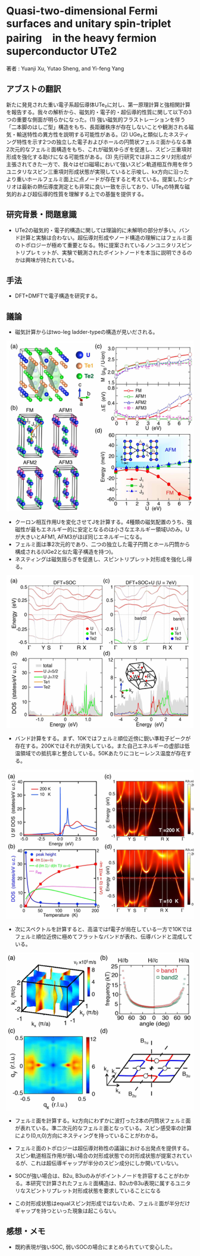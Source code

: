 # Quasi-two-dimensional Fermi surfaces and unitary spin-triplet pairing　in the heavy fermion superconductor UTe2

著者 : Yuanji Xu, Yutao Sheng, and Yi-feng Yang

## アブストの翻訳
新たに発見された重い電子系超伝導体UTe₂に対し、第一原理計算と強相関計算を報告する。我々の解析から、磁気的・電子的・超伝導的性質に関して以下の3つの重要な側面が明らかになった。(1) 強い磁気的フラストレーションを伴う「二本脚のはしご型」構造をもち、長距離秩序が存在しないことや観測される磁気・輸送特性の異方性を説明する可能性がある。(2) UGe₂と類似したネスティング特性を示す2つの独立した電子およびホールの円筒状フェルミ面からなる準2次元的なフェルミ面構造をもち、これが磁気ゆらぎを促進し、スピン三重項対形成を強化する助けになる可能性がある。(3) 先行研究では非ユニタリ対形成が主張されてきた一方で、我々はゼロ磁場において強いスピン軌道相互作用を伴うユニタリなスピン三重項対形成状態が実現していると示唆し、kx方向に沿ったより重いホールフェルミ面上に点ノードが存在すると考えている。提案したシナリオは最新の熱伝導度測定とも非常に良い一致を示しており、UTe₂の特異な磁気的および超伝導的性質を理解する上での基盤を提供する。

## 研究背景・問題意識
- UTe2の磁気的・電子的構造に関しては理論的に未解明の部分が多い。バンド計算と実験は合わない。超伝導対形成やノード構造の理解にはフェルミ面のトポロジーが極めて重要となる。特に提案されているノンユニタリスピントリプレｔットが、実験で観測されたポイントノードを本当に説明できるのかは興味が持たれている。

## 手法
- DFT+DMFTで電子構造を研究する。

## 議論
- 磁気計算からはtwo-leg ladder-typeの構造が見いだされる。

![alt text](image.png)

- クーロン相互作用Uを変化させてJを計算する。4種類の磁気配置のうち、強磁性が最もエネルギー的に安定となるのは小さなエネルギー領域Uのみ。Uが大きいとAFM1, AFM3がほぼ同じエネルギーになる。 
- フェルミ面は準2次元的であり、二つの独立した電子円筒とホール円筒から構成される(UGe2と似た電子構造を持つ)。
- ネスティングは磁気揺らぎを促進し、スピントリプレット対形成を強化し得る。

![alt text](image-1.png)

- バンド計算をする。まず、10Kではフェルミ順位近傍に鋭い準粒子ピークが存在する。200Kではそれが消失している。また自己エネルギーの虚部は低温領域での抵抗率と整合している。50Kあたりにコヒーレンス温度が存在する。

![alt text](image-2.png)

- 次にスペクトルを計算すると、高温ではf電子が局在している一方で10Kではフェルミ順位近傍に極めてフラットなバンドが表れ、伝導バンドと混成している。

![alt text](image-3.png)

- フェルミ面を計算する。kz方向にわずかに波打った2本の円筒状フェルミ面が表れている。準二次元的なフェルミ面となっている。スピン感受率の計算により(0,π,0)方向にネスティングを持っていることがわかる。

- フェルミ面のトポロジーは超伝導対称性の議論における出発点を提供する。スピン軌道相互作用が弱い場合の対形成状態での対形成状態が提案されているが、これは超伝導ギャップが半分のスピン成分にしか開いていない。

- SOCが強い場合は、B2u, B3uのみがポイントノードを許容することがわかる。本研究で計算されたフェルミ面構造は、B2uかB3u表現に属するユニタリなスピントリプレット対形成状態を要求していることになる

- この対形成状態はequalスピン対形成ではないため、フェルミ面が半分だけギャップを持つといった現象は起こらない。


## 感想・メモ
- 既約表現が強いSOC, 弱いSOCの場合にまとめられていて安心した。

